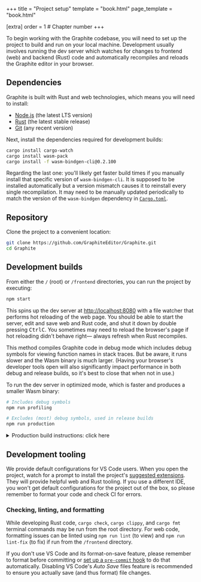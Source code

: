+++
title = "Project setup"
template = "book.html"
page_template = "book.html"

[extra]
order = 1 # Chapter number
+++

To begin working with the Graphite codebase, you will need to set up the project to build and run on your local machine. Development usually involves running the dev server which watches for changes to frontend (web) and backend (Rust) code and automatically recompiles and reloads the Graphite editor in your browser.

## Dependencies

Graphite is built with Rust and web technologies, which means you will need to install:
- [Node.js](https://nodejs.org/) (the latest LTS version)
- [Rust](https://www.rust-lang.org/) (the latest stable release)
- [Git](https://git-scm.com/) (any recent version)

Next, install the dependencies required for development builds:

```sh
cargo install cargo-watch
cargo install wasm-pack
cargo install -f wasm-bindgen-cli@0.2.100
```

Regarding the last one: you'll likely get faster build times if you manually install that specific version of `wasm-bindgen-cli`. It is supposed to be installed automatically but a version mismatch causes it to reinstall every single recompilation. It may need to be manually updated periodically to match the version of the `wasm-bindgen` dependency in [`Cargo.toml`](https://github.com/GraphiteEditor/Graphite/blob/master/Cargo.toml).

## Repository

Clone the project to a convenient location:

```sh
git clone https://github.com/GraphiteEditor/Graphite.git
cd Graphite
```

## Development builds

From either the `/` (root) or `/frontend` directories, you can run the project by executing:

```sh
npm start
```

This spins up the dev server at <http://localhost:8080> with a file watcher that performs hot reloading of the web page. You should be able to start the server, edit and save web and Rust code, and shut it down by double pressing <kbd>Ctrl</kbd><kbd>C</kbd>. You sometimes may need to reload the browser's page if hot reloading didn't behave right— always refresh when Rust recompiles.

This method compiles Graphite code in debug mode which includes debug symbols for viewing function names in stack traces. But be aware, it runs slower and the Wasm binary is much larger. (Having your browser's developer tools open will also significantly impact performance in both debug and release builds, so it's best to close that when not in use.)

To run the dev server in optimized mode, which is faster and produces a smaller Wasm binary:

```sh
# Includes debug symbols
npm run profiling

# Excludes (most) debug symbols, used in release builds
npm run production
```

<details>
<summary>Production build instructions: click here</summary>

You'll rarely need to compile your own production builds because our CI/CD system takes care of deployments. However, you can compile a production build with full optimizations by first installing the additional `cargo-about` dev dependency:

```sh
cargo install cargo-about
```

And then running:

```sh
npm run build
```

This produces the `/frontend/dist` directory containing the static site files that must be served by your own web server.

</details>

## Development tooling

We provide default configurations for VS Code users. When you open the project, watch for a prompt to install the project's [suggested extensions](https://github.com/GraphiteEditor/Graphite/blob/master/.vscode/extensions.json). They will provide helpful web and Rust tooling. If you use a different IDE, you won't get default configurations for the project out of the box, so please remember to format your code and check CI for errors.

### Checking, linting, and formatting

While developing Rust code, `cargo check`, `cargo clippy`, and `cargo fmt` terminal commands may be run from the root directory. For web code, formatting issues can be linted using `npm run lint` (to view) and `npm run lint-fix` (to fix) if run from the `/frontend` directory.

If you don't use VS Code and its format-on-save feature, please remember to format before committing or [set up a `pre-commit` hook](https://githooks.com/) to do that automatically. Disabling VS Code's *Auto Save* files feature is recommended to ensure you actually save (and thus format) file changes.
